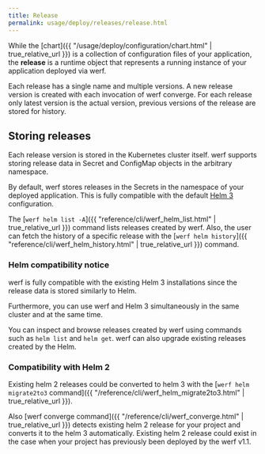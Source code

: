 ```yaml
---
title: Release
permalink: usage/deploy/releases/release.html
---
```


While the [chart]({{ "/usage/deploy/configuration/chart.html" | true_relative_url }}) is a collection of configuration files of your application, the **release** is a runtime object that represents a running instance of your application deployed via werf.

Each release has a single name and multiple versions. A new release version is created with each invocation of werf converge. For each release only latest version is the actual version, previous versions of the release are stored for history.

## Storing releases

Each release version is stored in the Kubernetes cluster itself. werf supports storing release data in Secret and ConfigMap objects in the arbitrary namespace.

By default, werf stores releases in the Secrets in the namespace of your deployed application. This is fully compatible with the default [Helm 3](https://helm.sh) configuration.

The [`werf helm list -A`]({{ "reference/cli/werf_helm_list.html" | true_relative_url }}) command lists releases created by werf. Also, the user can fetch the history of a specific release with the [`werf helm history`]({{ "reference/cli/werf_helm_history.html" | true_relative_url }}) command.

### Helm compatibility notice

werf is fully compatible with the existing Helm 3 installations since the release data is stored similarly to Helm.

Furthermore, you can use werf and Helm 3 simultaneously in the same cluster and at the same time.

You can inspect and browse releases created by werf using commands such as `helm list` and `helm get`. werf can also upgrade existing releases created by the Helm.

### Compatibility with Helm 2

Existing helm 2 releases could be converted to helm 3 with the [`werf helm migrate2to3` command]({{ "/reference/cli/werf_helm_migrate2to3.html" | true_relative_url }}).

Also [werf converge command]({{ "/reference/cli/werf_converge.html" | true_relative_url }}) detects existing helm 2 release for your project and converts it to the helm 3 automatically. Existing helm 2 release could exist in the case when your project has previously been deployed by the werf v1.1.
